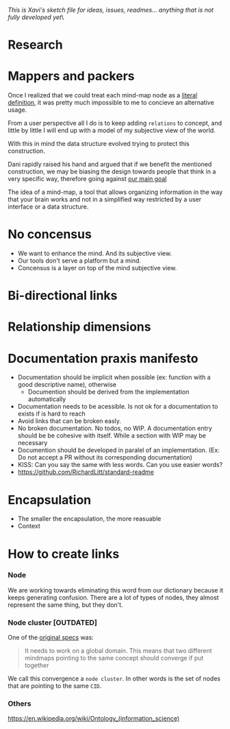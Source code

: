 _This is Xavi's sketch file for ideas, issues, readmes... anything that is not fully developed yet_\

# Research

# Mappers and packers
Once I realized that we could treat each mind-map node as a [literal definition](https://github.com/interplanetarymindmap/mind-map/issues/2), it was pretty much impossible to me to concieve an alternative usage.

From a user perspective all I do is to keep adding `relations` to concept, and little by little I will end up with a model of my subjective view of the world.

With this in mind the data structure evolved trying to protect this construction.

Dani rapidly raised his hand and argued that if we benefit the mentioned construction, we may be biasing the design towards people that think in a very specific way, therefore going against [our main goal](https://github.com/interplanetarymindmap/mind-map#mind-map-1)
>
The idea of a mind-map, a tool that allows organizing information in the way that your brain works and not in a simplified way restricted by a user interface or a data structure.



# No concensus
- We want to enhance the mind. And its subjective view.
- Our tools don't serve a platform but a mind.
- Concensus is a layer on top of the mind subjective view.

# Bi-directional links

# Relationship dimensions

# Documentation praxis manifesto
- Documentation should be implicit when possible (ex: function with a good descriptive name), otherwise
    - Documention should be derived from the implementation automatically
- Documentation needs to be acessible. Is not ok for a documentation to exists if is hard to reach
- Avoid links that can be broken easly.
- No broken documentation. No todos, no WIP. A documentation entry should be be cohesive with itself. While a section with WIP may be necessary
- Documention should be developed in paralel of an implementation. (Ex: Do not accept a PR without its corresponding documentation)
- KISS: Can you say the same with less words. Can you use easier words?
- https://github.com/RichardLitt/standard-readme


# Encapsulation
- The smaller the encapsulation, the more reasuable
- Context

# How to create links


### Node
We are working towards eliminating this word from our dictionary because it keeps generating confusion. There are a lot of types of nodes, they almost represent the same thing, but they don't.

### Node cluster [OUTDATED]
One of the [original specs](##-original-specs) was:
> It needs to work on a global domain. This means that two different mindmaps pointing to the same concept should converge if put together

We call this convergence a `node cluster`. In other words is the set of nodes that are pointing to the same `CID`.

### Others
https://en.wikipedia.org/wiki/Ontology_(information_science)